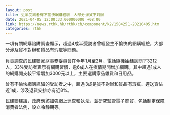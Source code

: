 ```yaml
---
layout: post
title: 近半受訪者有不愉快網購經驗　大部分涉貨不對辦
date: 2021-04-05 12:00:33.000000000 +08:00
link: https://news.rthk.hk/rthk/ch/component/k2/1584251-20210405.htm
categories: rthk
---
```


一項有關網購陷阱調查顯示，超過4成半受訪者曾經發生不愉快的網購經驗，大部分涉及貨不對辦和貨品有瑕疵等問題。

負責調查的民建聯家庭事務委員會在今年1月至2月，電話隨機抽樣訪問了3212人，33%受訪者表示有網購習慣，逾6成人在疫情期間增加網購，其中超過1成人的網購開支較平常增加3000元以上，主要選購家品雜貨和日用品。

曾有不愉快網購經驗的受訪者之中，超過3成是貨不對辦和貨品有瑕疵、遲送貨佔近1成，涉及退貨安排亦有近8%。

民建聯建議，政府應該加強網上巡查和執法，並研究監管電子商貿，包括制定保障消費者法例，設立冷靜期等。
